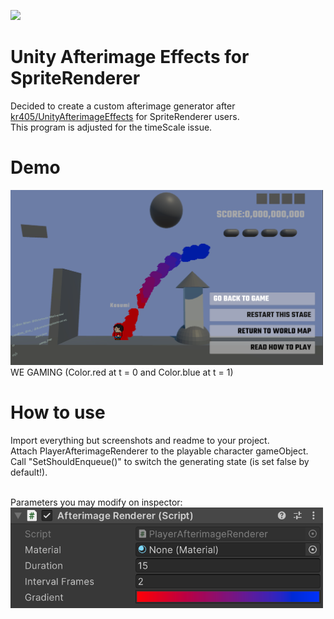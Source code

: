 ![](https://img.shields.io/badge/license-MIT-green)

# Unity Afterimage Effects for SpriteRenderer
Decided to create a custom afterimage generator after [kr405/UnityAfterimageEffects](https://github.com/kr405/UnityAfterimageEffects) for SpriteRenderer users.<br>
This program is adjusted for the timeScale issue.<br>

# Demo
<img src="https://github.com/TrueRyoB/Unity-AfterImage-for-SpriteRenderer/blob/main/very%20cool%20screenshot.png" width="500px"><br>
WE GAMING (Color.red at t = 0 and Color.blue at t = 1)<br>

# How to use
Import everything but screenshots and readme to your project.<br>
Attach PlayerAfterimageRenderer to the playable character gameObject.<br>
Call "SetShouldEnqueue()" to switch the generating state (is set false by default!).<br>

<br>
Parameters you may modify on inspector:<br>
<img src="https://github.com/TrueRyoB/Unity-AfterImage-for-SpriteRenderer/blob/main/another%20cool%20screenshot.png" width="500px">
